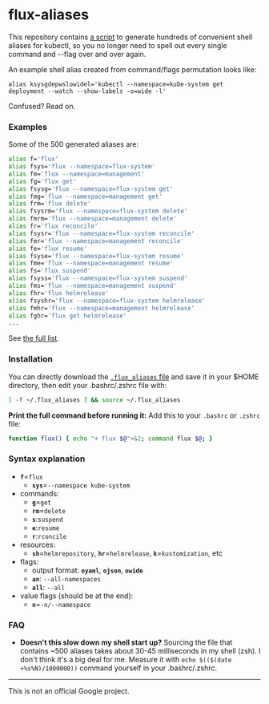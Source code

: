 # flux-aliases

This repository contains [a script](generate_aliases.py) to generate hundreds of
convenient shell aliases for kubectl, so you no longer need to spell out every single
command and --flag over and over again.

An example shell alias created from command/flags permutation looks like:

    alias ksysgdepwslowidel='kubectl --namespace=kube-system get deployment --watch --show-labels -o=wide -l'

Confused? Read on.

### Examples

Some of the 500 generated aliases are:

```sh
alias f='flux'
alias fsys='flux --namespace=flux-system'
alias fm='flux --namespace=management'
alias fg='flux get'
alias fsysg='flux --namespace=flux-system get'
alias fmg='flux --namespace=management get'
alias frm='flux delete'
alias fsysrm='flux --namespace=flux-system delete'
alias fmrm='flux --namespace=management delete'
alias fr='flux reconcile'
alias fsysr='flux --namespace=flux-system reconcile'
alias fmr='flux --namespace=management reconcile'
alias fe='flux resume'
alias fsyse='flux --namespace=flux-system resume'
alias fme='flux --namespace=management resume'
alias fs='flux suspend'
alias fsyss='flux --namespace=flux-system suspend'
alias fms='flux --namespace=management suspend'
alias fhr='flux helmrelease'
alias fsyshr='flux --namespace=flux-system helmrelease'
alias fmhr='flux --namespace=management helmrelease'
alias fghr='flux get helmrelease'
...
```

See [the full list](.kubectl_aliases).

### Installation

You can directly download the [`.flux_aliases` file](https://rawgit.com/ahmetb/kubectl-alias/master/.kubectl_aliases)
and save it in your $HOME directory, then edit your .bashrc/.zshrc file with:

```sh
[ -f ~/.flux_aliases ] && source ~/.flux_aliases
```

**Print the full command before running it:** Add this to your `.bashrc` or
`.zshrc` file:

```sh
function flux() { echo "+ flux $@">&2; command flux $@; }
```

### Syntax explanation

* **`f`**=`flux`
  * **`sys`**=`--namespace kube-system`
* commands:
  * **`g`**=`get`
  * **`rm`**=`delete`
  * **`s`**:`suspend`
  * **`e`**:`resume`
  * **`r`**:`rconcile`
* resources:
  * **`sh`**=`helmrepository`, **`hr`**=`helmrelease`, **`k`**=`kustomization`, etc 
* flags:
  * output format: **`oyaml`**, **`ojson`**, **`owide`**
  * **`an`**: `--all-namespaces`
  * **`all`**: `--all`
* value flags (should be at the end):
  * **`n`**=`-n/--namespace`
  
### FAQ

- **Doesn't this slow down my shell start up?** Sourcing the file that contains
~500 aliases takes about 30-45 milliseconds in my shell (zsh). I don't think
it's a big deal for me. Measure it with `echo $(($(date +%s%N)/1000000))`
command yourself in your .bashrc/.zshrc.

-----

This is not an official Google project.
